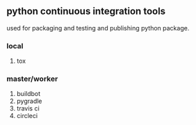 ## python continuous integration tools

used for packaging and testing and publishing python package.

### local
1. tox

### master/worker
1. buildbot
2. pygradle
3. travis ci
4. circleci
